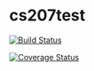 # cs207test


[![Build Status](https://travis-ci.org/ebatt/cs207test.svg?branch=master)](https://travis-ci.org/ebatt/cs207test.svg?branch=master)


[![Coverage Status](https://codecov.io/gh/ebatt/cs207test/branch/master/graph/badge.svg)](https://codecov.io/gh/ebatt/cs207test)